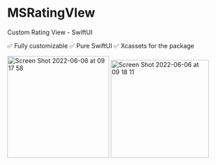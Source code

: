 # MSRatingVIew

Custom Rating View - SwiftUI

✅ Fully customizable
✅ Pure SwiftUI
✅ Xcassets for the package

<img width="233" alt="Screen Shot 2022-06-06 at 09 17 58" src="https://user-images.githubusercontent.com/3922656/172159237-96509fba-c689-4f25-a46a-47a8756275ba.png">
<img width="224" alt="Screen Shot 2022-06-06 at 09 18 11" src="https://user-images.githubusercontent.com/3922656/172159247-1bdbd2e3-305d-4bb4-a27e-d87c1c2c79b2.png">
